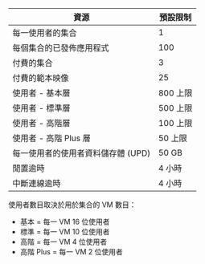 
| 資源 | 預設限制 |
| --- | --- |
| 每一使用者的集合 |1 |
| 每個集合的已發佈應用程式 |100 |
| 付費的集合 |3 |
| 付費的範本映像 |25 |
| 使用者 - 基本層 |800 上限 |
| 使用者 - 標準層 |500 上限 |
| 使用者 - 高階層 |100 上限 |
| 使用者 - 高階 Plus 層 |50 上限 |
| 每一使用者的使用者資料儲存體 (UPD) |50 GB |
| 閒置逾時 |4 小時 |
| 中斷連線逾時 |4 小時 |

使用者數目取決於用於集合的 VM 數目：

* 基本 = 每一 VM 16 位使用者
* 標準 = 每一 VM 10 位使用者
* 高階 = 每一 VM 4 位使用者
* 高階 Plus = 每一 VM 2 位使用者

